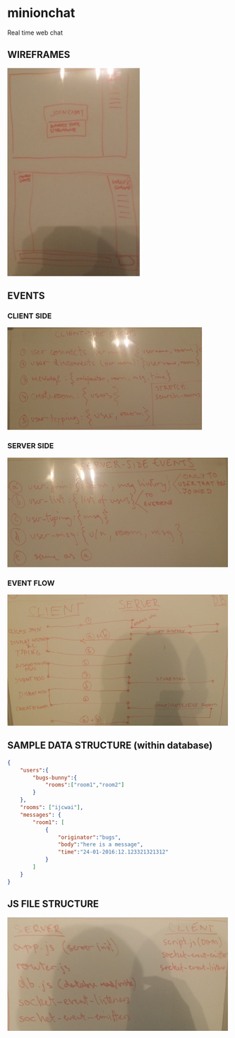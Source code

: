 # minionchat
Real time web chat

## WIREFRAMES
![chat-wireframe](assets/chat-wireframe.jpg)


## EVENTS
### CLIENT SIDE
![client-side-events](assets/client-events.jpg)

### SERVER SIDE
![server-side-events](assets/server-events.jpg)

### EVENT FLOW
![event-flow](assets/event-flow.jpg)

## SAMPLE DATA STRUCTURE (within database)
```JSON
{
    "users":{
        "bugs-bunny":{
            "rooms":["room1","room2"]
        }
    },
    "rooms": ["ijcwai"],
    "messages": {
        "room1": [
            {
                "originator":"bugs",
                "body":"here is a message",
                "time":"24-01-2016:12.123321321312"
            }
        ]
    }
}
```

## JS FILE STRUCTURE
![file-structure](assets/file-structure.jpg)
